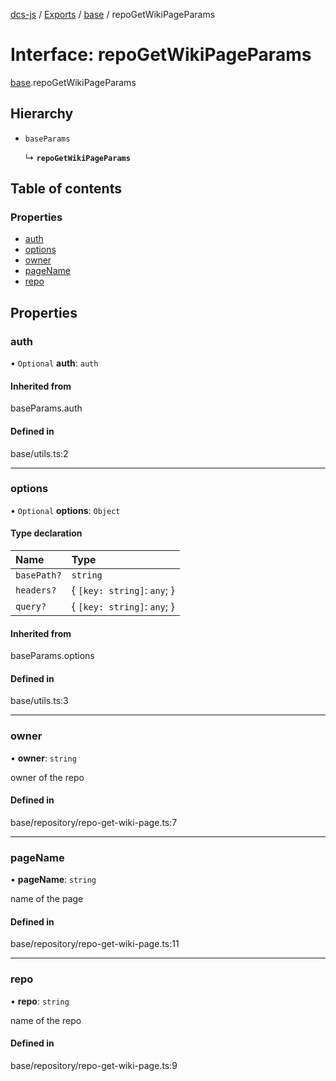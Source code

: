 [dcs-js](../README.md) / [Exports](../modules.md) / [base](../modules/base.md) / repoGetWikiPageParams

# Interface: repoGetWikiPageParams

[base](../modules/base.md).repoGetWikiPageParams

## Hierarchy

- `baseParams`

  ↳ **`repoGetWikiPageParams`**

## Table of contents

### Properties

- [auth](base.repoGetWikiPageParams.md#auth)
- [options](base.repoGetWikiPageParams.md#options)
- [owner](base.repoGetWikiPageParams.md#owner)
- [pageName](base.repoGetWikiPageParams.md#pagename)
- [repo](base.repoGetWikiPageParams.md#repo)

## Properties

### <a id="auth" name="auth"></a> auth

• `Optional` **auth**: `auth`

#### Inherited from

baseParams.auth

#### Defined in

base/utils.ts:2

___

### <a id="options" name="options"></a> options

• `Optional` **options**: `Object`

#### Type declaration

| Name | Type |
| :------ | :------ |
| `basePath?` | `string` |
| `headers?` | { `[key: string]`: `any`;  } |
| `query?` | { `[key: string]`: `any`;  } |

#### Inherited from

baseParams.options

#### Defined in

base/utils.ts:3

___

### <a id="owner" name="owner"></a> owner

• **owner**: `string`

owner of the repo

#### Defined in

base/repository/repo-get-wiki-page.ts:7

___

### <a id="pagename" name="pagename"></a> pageName

• **pageName**: `string`

name of the page

#### Defined in

base/repository/repo-get-wiki-page.ts:11

___

### <a id="repo" name="repo"></a> repo

• **repo**: `string`

name of the repo

#### Defined in

base/repository/repo-get-wiki-page.ts:9
